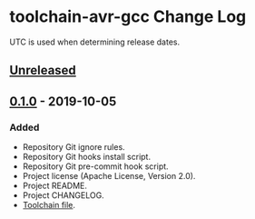 # toolchain-avr-gcc Change Log
UTC is used when determining release dates.

## [Unreleased](https://github.com/apcountryman/toolchain-avr-gcc/compare/master...develop)

## [0.1.0](https://github.com/apcountryman/toolchain-avr-gcc/compare/7f91b3063d4e921bbb756794eebf4f422cee1cac...0.1.0) - 2019-10-05
### Added
- Repository Git ignore rules.
- Repository Git hooks install script.
- Repository Git pre-commit hook script.
- Project license (Apache License, Version 2.0).
- Project README.
- Project CHANGELOG.
- [Toolchain file](https://github.com/apcountryman/toolchain-avr-gcc/issues/1).
